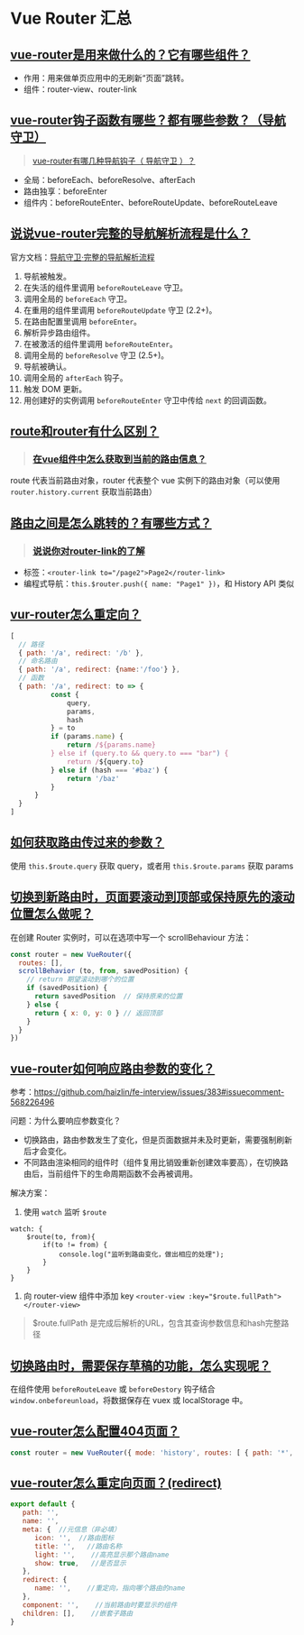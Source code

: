 # Vue Router 汇总

## [vue-router是用来做什么的？它有哪些组件？](https://github.com/haizlin/fe-interview/issues/367)

- 作用：用来做单页应用中的无刷新“页面”跳转。
- 组件：router-view、router-link

## [vue-router钩子函数有哪些？都有哪些参数？（导航守卫）](https://github.com/haizlin/fe-interview/issues/368)

> [vue-router有哪几种导航钩子（ 导航守卫 ）？](https://github.com/haizlin/fe-interview/issues/415)

- 全局：beforeEach、beforeResolve、afterEach
- 路由独享：beforeEnter
- 组件内：beforeRouteEnter、beforeRouteUpdate、beforeRouteLeave

## [说说vue-router完整的导航解析流程是什么？](https://github.com/haizlin/fe-interview/issues/372)

官方文档：[导航守卫·完整的导航解析流程](https://router.vuejs.org/zh/guide/advanced/navigation-guards.html)

1. 导航被触发。
2. 在失活的组件里调用 `beforeRouteLeave` 守卫。
3. 调用全局的 `beforeEach` 守卫。
4. 在重用的组件里调用 `beforeRouteUpdate` 守卫 (2.2+)。
5. 在路由配置里调用 `beforeEnter`。
6. 解析异步路由组件。
7. 在被激活的组件里调用 `beforeRouteEnter`。
8. 调用全局的 `beforeResolve` 守卫 (2.5+)。
9. 导航被确认。
10. 调用全局的 `afterEach` 钩子。
11. 触发 DOM 更新。
12. 用创建好的实例调用 `beforeRouteEnter` 守卫中传给 `next` 的回调函数。

## [route和router有什么区别？](https://github.com/haizlin/fe-interview/issues/369)

> ### [在vue组件中怎么获取到当前的路由信息？](https://github.com/haizlin/fe-interview/issues/377)

route 代表当前路由对象，router 代表整个 vue 实例下的路由对象（可以使用 `router.history.current` 获取当前路由）

## [路由之间是怎么跳转的？有哪些方式？](https://github.com/haizlin/fe-interview/issues/371)

> ### [说说你对router-link的了解](https://github.com/haizlin/fe-interview/issues/414)

- 标签：`<router-link to="/page2">Page2</router-link>`
- 编程式导航：`this.$router.push({ name: "Page1" })`，和 History API 类似

## [vur-router怎么重定向？](https://github.com/haizlin/fe-interview/issues/376)

```js
[
  // 路径
  { path: '/a', redirect: '/b' },
  // 命名路由
  { path: '/a', redirect: {name:'/foo'} },
  // 函数
  { path: '/a', redirect: to => {
          const {
              query,
              params,
              hash
          } = to
          if (params.name) {
              return /${params.name}
          } else if (query.to && query.to === "bar") {
              return /${query.to}
          } else if (hash === '#baz') {
              return '/baz'
          }
      }
  }
]
```

## [如何获取路由传过来的参数？](https://github.com/haizlin/fe-interview/issues/379)

使用 `this.$route.query` 获取 query，或者用 `this.$route.params` 获取 params


## [切换到新路由时，页面要滚动到顶部或保持原先的滚动位置怎么做呢？](https://github.com/haizlin/fe-interview/issues/381)

在创建 Router 实例时，可以在选项中写一个 scrollBehaviour 方法：

```js
const router = new VueRouter({
  routes: [],
  scrollBehavior (to, from, savedPosition) {
    // return 期望滚动到哪个的位置
    if (savedPosition) {
      return savedPosition  // 保持原来的位置
    } else {
      return { x: 0, y: 0 } // 返回顶部
    }
  }
})
```

## [vue-router如何响应路由参数的变化？](https://github.com/haizlin/fe-interview/issues/383)

参考：https://github.com/haizlin/fe-interview/issues/383#issuecomment-568226496

问题：为什么要响应参数变化？

- 切换路由，路由参数发生了变化，但是页面数据并未及时更新，需要强制刷新后才会变化。
- 不同路由渲染相同的组件时（组件复用比销毁重新创建效率要高），在切换路由后，当前组件下的生命周期函数不会再被调用。

解决方案：

1. 使用 `watch` 监听 `$route`

```
watch: {
    $route(to, from){
        if(to != from) {
            console.log("监听到路由变化，做出相应的处理");
        }
    }
}
```

1. 向 router-view 组件中添加 key `<router-view :key="$route.fullPath"></router-view>`

> $route.fullPath 是完成后解析的URL，包含其查询参数信息和hash完整路径

## [切换路由时，需要保存草稿的功能，怎么实现呢？](https://github.com/haizlin/fe-interview/issues/417)

在组件使用 `beforeRouteLeave` 或 `beforeDestory` 钩子结合 `window.onbeforeunload`，将数据保存在 vuex 或 localStorage 中。

## [vue-router怎么配置404页面？](https://github.com/haizlin/fe-interview/issues/418)

```js
const router = new VueRouter({ mode: 'history', routes: [ { path: '*', component: NotFoundComponent } ] })
```

## [vue-router怎么重定向页面？(redirect)](https://github.com/haizlin/fe-interview/issues/419)

```js
export default {
   path: '',
   name: '',
   meta: {  //元信息（非必填）
      icon: '',  //路由图标
      title: '',   //路由名称
      light: '',    //高亮显示那个路由name
      show: true,   //是否显示
   },
   redirect: {   
      name: '',    //重定向，指向哪个路由的name
   },
   component: '',    //当前路由时要显示的组件
   children: [],    //嵌套子路由
}
```
